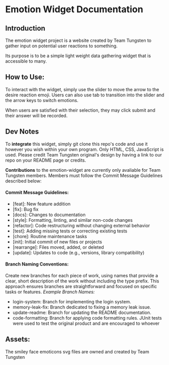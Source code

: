 # Emotion Widget Documentation

## Introduction
The emotion widget project is a website created by Team Tungsten to gather input on potential user reactions to something. 

Its purpose is to be a simple light weight data gathering widget that is accessible to many. 

## How to Use:
To interact with the widget, simply use the slider to move the arrow to the desire reaction emoji. Users can also use tab to transition into the slider and the arrow keys to switch emotions.

When users are satisfied with their selection, they may click submit and their answer will be recorded. 

## Dev Notes
To **integrate** this widget, simply git clone this repo's code and use it however you wish within your own program. Only HTML, CSS, JavaScript is used. Please credit Team Tungsten original's design by having a link to our repo on your README page or credits.

**Contributions** to the emotion-widget are currently only avaliable for Team Tungsten members. Members must follow the Commit Message Guidelines described below:

#### Commit Message Guidelines:
- [feat]: New feature addition
- [fix]: Bug fix
- [docs]: Changes to documentation
- [style]: Formatting, linting, and similar non-code changes
- [refactor]: Code restructuring without changing external behavior
- [test]: Adding missing tests or correcting existing tests
- [chore]: Routine maintenance tasks
- [init]: Initial commit of new files or projects
- [rearrange]: Files moved, added, or deleted
- [update]: Updates to code (e.g., versions, library compatibility)

#### Branch Naming Conventions:
Create new branches for each piece of work, using names that provide a clear, short description of the work without including the type prefix. This approach ensures branches are straightforward and focused on specific tasks or features.
*Example Branch Names:*
- login-system: Branch for implementing the login system.
- memory-leak-fix: Branch dedicated to fixing a memory leak issue.
- update-readme: Branch for updating the README documentation.
- code-formatting: Branch for applying code formatting rules.
JUnit tests were used to test the original product and are encouraged to whoever 

## Assets:
The smiley face emoticons svg files are owned and created by Team Tungsten 